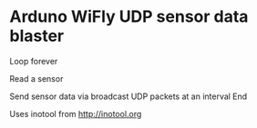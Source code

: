 Arduno WiFly UDP sensor data blaster
=====
Loop forever

  Read a sensor


  Send sensor data via broadcast UDP packets at an interval
End


Uses inotool from http://inotool.org



